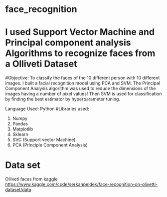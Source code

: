 # face_recognition

# I used Support Vector Machine and Principal component analysis Algorithms to recognize faces from a Olliveti Dataset

#Objective: To classify the faces of the 10 different person  with 10 different images. I built a facial recognition model using PCA and SVM.
The Principal Component Analysis algorithm was used to reduce the dimensions of the images having a number of pixel values!
Then SVM is used for classification by finding the best estimator by hyperparameter tuning.

Language Used: Python
#Libraries used:
1. Numpy
2. Pandas
3. Matplotlib
4. Sklearn
5. SVC (Support vector Machine)
6. PCA (Principle Component Analysis)

# Data set 
Olliveti faces from kaggle
https://www.kaggle.com/code/serkanpeldek/face-recognition-on-olivetti-dataset/data


